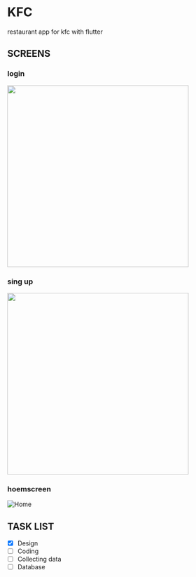 # KFC
restaurant app for kfc with flutter 
## SCREENS
### login
<img src='https://user-images.githubusercontent.com/92646002/180002831-5712d522-0e76-4533-b3f8-aac334b2b7eb.png' width='414'>

### sing up
<img src='https://user-images.githubusercontent.com/92646002/180002876-1ff1b2f6-4a02-44b7-b108-f553301e3980.png' width='414'>

### hoemscreen 
![Home](https://user-images.githubusercontent.com/92646002/180001555-9fea1e53-0ec0-40a3-b1dd-4c237144af5e.png)

## TASK LIST
- [x] Design
- [ ] Coding
- [ ] Collecting data
- [ ] Database
